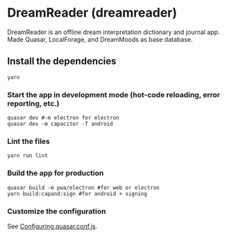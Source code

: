 # DreamReader (dreamreader)

DreamReader is an offline dream interpretation dictionary and journal app.
Made Quasar, LocalForage, and DreamMoods as base database.

## Install the dependencies

```
yarn
```

### Start the app in development mode (hot-code reloading, error reporting, etc.)

```
quasar dev #-m electron for electron
quasar dev -m capacitor -T android
```

### Lint the files

```
yarn run lint
```

### Build the app for production

```
quasar build -m pwa/electron #for web or electron
yarn build:capand:sign #for android + signing
```

### Customize the configuration

See [Configuring quasar.conf.js](https://quasar.dev/quasar-cli/quasar-conf-js).
